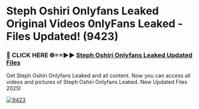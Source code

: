 # Steph Oshiri Onlyfans Leaked Original Videos 0nlyFans Leaked - Files Updated! (9423)

<h3>🔴 CLICK HERE 🌐==►► <a href="https://tinyurl.com/x26r9saj" rel="nofollow">Steph Oshiri Onlyfans Leaked Updated Files</a></h3>

Get Steph Oshiri Onlyfans Leaked and all content. Now you can access all videos and pictures of Steph Oshiri Onlyfans Leaked. New Updated Files 2025!

[![9423](https://i.imgur.com/LkgZPqh.gif)](https://tinyurl.com/x26r9saj)
